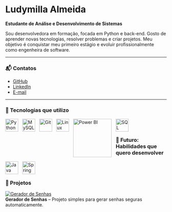# Ludymilla Almeida

**Estudante de Análise e Desenvolvimento de Sistemas**  

Sou desenvolvedora em formação, focada em Python e back-end. Gosto de aprender novas tecnologias, resolver problemas e criar projetos. Meu objetivo é conquistar meu primeiro estágio e evoluir profissionalmente como engenheira de software.

---

### 📬 Contatos
- [GitHub](https://github.com/luddv)  
- [LinkedIn](https://www.linkedin.com/in/ludymillaalmeida)  
- [E-mail](mailto:almeidaludymilla6@gmail.com)

---

### 🧰 Tecnologias que utilizo

<img align="left" alt="Python" width="40px" style="padding-right:10px;" src="https://cdn.jsdelivr.net/gh/devicons/devicon/icons/python/python-original.svg"/>
<img align="left" alt="MySQL" width="40px" style="padding-right:10px;" src="https://cdn.jsdelivr.net/gh/devicons/devicon/icons/mysql/mysql-original.svg"/>
<img align="left" alt="Git" width="40px" style="padding-right:10px;" src="https://cdn.jsdelivr.net/gh/devicons/devicon/icons/git/git-original.svg"/>
<img align="left" alt="Linux" width="40px" style="padding-right:10px;" src="https://cdn.jsdelivr.net/gh/devicons/devicon/icons/linux/linux-original.svg"/>
<img align="left" alt="Power BI" width="120px" style="padding-right:10px;" src="https://img.shields.io/badge/Power%20BI-F2C811?style=for-the-badge&logo=Power%20BI&logoColor=black"/>
<img align="left" alt="SQL" width="40px" style="padding-right:10px;" src="https://cdn.jsdelivr.net/gh/devicons/devicon/icons/mysql/mysql-original.svg"/>

<br /><br />

### 🌟 Futuro: Habilidades que quero desenvolver
<img align="left" alt="Java" width="40px" style="padding-right:10px;" src="https://cdn.jsdelivr.net/gh/devicons/devicon/icons/java/java-original.svg"/>
<img align="left" alt="Spring" width="40px" style="padding-right:10px;" src="https://cdn.jsdelivr.net/gh/devicons/devicon/icons/spring/spring-original.svg"/>


<br /><br />

### 🚀 Projetos

[![Gerador de Senhas](https://raw.githubusercontent.com/luddv/Gerador-de-senhas/main/demo.gif)](https://github.com/luddv/Gerador-de-senhas)  
**Gerador de Senhas** – Projeto simples para gerar senhas seguras automaticamente.

